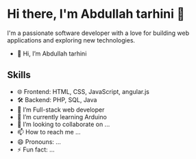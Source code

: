 # Hi there, I'm Abdullah tarhini 👋
I'm a passionate software developer with a love for building web applications and exploring new technologies.
- 👋 Hi, I’m Abdullah tarhini
## Skills
- 🌐 Frontend: HTML, CSS, JavaScript, angular.js
- 🛠️ Backend: PHP, SQL, Java
- 👀 I’m Full-stack web developer
- 🌱 I’m currently learning Arduino
- 💞️ I’m looking to collaborate on ...
- 📫 How to reach me ...
- 😄 Pronouns: ...
- ⚡ Fun fact: ...

<!---
TAR-MULTIPLEXER/TAR-MULTIPLEXER is a ✨ special ✨ repository because its `README.md` (this file) appears on your GitHub profile.
You can click the Preview link to take a look at your changes.
--->
